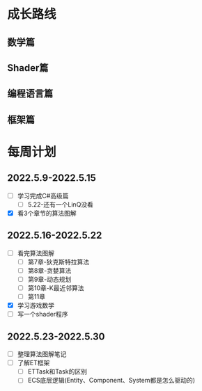 # 成长路线

## 数学篇

## Shader篇

## 编程语言篇

## 框架篇

# 每周计划

## 2022.5.9-2022.5.15

- [ ] 学习完成C#高级篇
  - [ ] 5.22-还有一个LinQ没看
- [x] 看3个章节的算法图解

## 2022.5.16-2022.5.22

- [ ] 看完算法图解
  - [ ] 第7章-狄克斯特拉算法
  - [ ] 第8章-贪婪算法
  - [ ] 第9章-动态规划
  - [ ] 第10章-K最近邻算法
  - [ ] 第11章
- [x]  学习游戏数学
- [ ] 写一个shader程序

## 2022.5.23-2022.5.30

- [ ] 整理算法图解笔记
- [ ] 了解ET框架
  - [ ] ETTask和Task的区别
  - [ ] ECS底层逻辑(Entity、Component、System都是怎么驱动的)